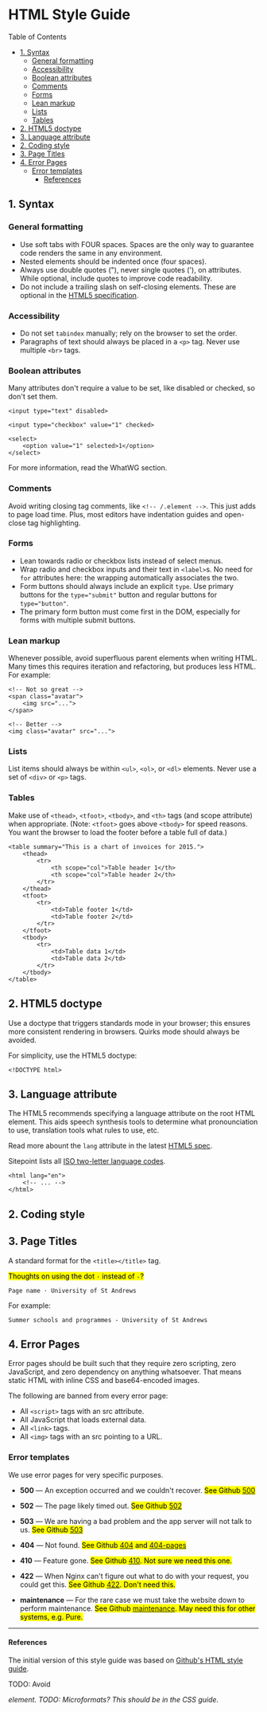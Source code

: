 # HTML Style Guide

Table of Contents

<!-- MarkdownTOC -->

- [1. Syntax](#1-syntax)
    - [General formatting](#general-formatting)
    - [Accessibility](#accessibility)
    - [Boolean attributes](#boolean-attributes)
    - [Comments](#comments)
    - [Forms](#forms)
    - [Lean markup](#lean-markup)
    - [Lists](#lists)
    - [Tables](#tables)
- [2. HTML5 doctype](#2-html5-doctype)
- [3. Language attribute](#3-language-attribute)
- [2. Coding style](#2-coding-style)
- [3. Page Titles](#3-page-titles)
- [4. Error Pages](#4-error-pages)
    - [Error templates](#error-templates)
        - [References](#references)

<!-- /MarkdownTOC -->




## 1. Syntax 

### General formatting

* Use soft tabs with FOUR spaces. Spaces are the only way to guarantee code renders the same in any environment.
* Nested elements should be indented once (four spaces).
* Always use double quotes ("), never single quotes ('), on attributes. While optional, include quotes to improve code readability.
* Do not include a trailing slash on self-closing elements. These are optional in the [HTML5 specification](http://dev.w3.org/html5/spec-author-view/syntax.html#syntax-start-tag).


### Accessibility
* Do not set `tabindex` manually; rely on the browser to set the order.
* Paragraphs of text should always be placed in a `<p>` tag. Never use multiple `<br>` tags.


### Boolean attributes

Many attributes don't require a value to be set, like disabled or checked, so don't set them.

```
<input type="text" disabled>

<input type="checkbox" value="1" checked>

<select>
    <option value="1" selected>1</option>
</select>
```

For more information, read the WhatWG section.


### Comments

Avoid writing closing tag comments, like `<!-- /.element -->`. This just adds to page load time. Plus, most editors have indentation guides and open-close tag highlighting.


### Forms

* Lean towards radio or checkbox lists instead of select menus.
* Wrap radio and checkbox inputs and their text in `<label>`s. No need for `for` attributes here: the wrapping automatically associates the two.
* Form buttons should always include an explicit `type`. Use primary buttons for the `type="submit"` button and regular buttons for `type="button"`.
* The primary form button must come first in the DOM, especially for forms with multiple submit buttons.


### Lean markup

Whenever possible, avoid superfluous parent elements when writing HTML. Many times this requires iteration and refactoring, but produces less HTML. For example:

```
<!-- Not so great -->
<span class="avatar">
    <img src="...">
</span>

<!-- Better -->
<img class="avatar" src="...">
```


### Lists

List items should always be within `<ul>`, `<ol>`, or `<dl>` elements. Never use a set of `<div>` or `<p>` tags.


### Tables

Make use of `<thead>`, `<tfoot>`, `<tbody>`, and `<th>` tags (and scope attribute) when appropriate. (Note: `<tfoot>` goes above `<tbody>` for speed reasons. You want the browser to load the footer before a table full of data.)

```
<table summary="This is a chart of invoices for 2015.">
    <thead>
        <tr>
            <th scope="col">Table header 1</th>
            <th scope="col">Table header 2</th>
        </tr>
    </thead>
    <tfoot>
        <tr>
            <td>Table footer 1</td>
            <td>Table footer 2</td>
        </tr>
    </tfoot>
    <tbody>
        <tr>
            <td>Table data 1</td>
            <td>Table data 2</td>
        </tr>
    </tbody>
</table>
```




## 2. HTML5 doctype 

Use a doctype that triggers standards mode in your browser; this ensures more consistent rendering in browsers. Quirks mode should always be avoided.

For simplicity, use the HTML5 doctype:

```
<!DOCTYPE html>
```




## 3. Language attribute

The HTML5 recommends specifying a language attribute on the root HTML element. This aids speech synthesis tools to determine what pronounciation to use, translation tools what rules to use, etc.

Read more abount the `lang` attribute in the latest [HTML5 spec](http://www.w3.org/html/wg/drafts/html/master/semantics.html#the-html-element).

Sitepoint lists all [ISO two-letter language codes](http://www.sitepoint.com/web-foundations/iso-2-letter-language-codes/).


```
<html lang="en">
    <!-- ... -->
</html>
```


## 2. Coding style



## 3. Page Titles <a name="pagetitles"></a>

A standard format for the `<title></title>` tag.

<mark>Thoughts on using the dot `·` instead of `-`?</mark>

```
Page name · University of St Andrews
```

For example:

```
Summer schools and programmes - University of St Andrews
```

## 4. Error Pages

Error pages should be built such that they require zero scripting, zero JavaScript, and zero dependency on anything whatsoever. That means static HTML with inline CSS and base64-encoded images.

The following are banned from every error page:

* All `<script>` tags with an src attribute.
* All JavaScript that loads external data.
* All `<link>` tags.
* All `<img>` tags with an src pointing to a URL.

### Error templates

We use error pages for very specific purposes.


* **500** — An exception occurred and we couldn't recover.
<mark>See Github [500](https://github.com/500.html)</mark>

* **502** — The page likely timed out.
<mark>See Github [502](https://github.com/502.html)</mark>

* **503** — We are having a bad problem and the app server will not talk to us.
<mark>See Github [503](https://github.com/503.html)</mark>

* **404** — Not found.
<mark>See Github [404](https://github.com/404.html) and [404-pages](https://github.com/404-pages.html)</mark>

* **410** — Feature gone.
<mark>See Github [410](https://github.com/410.html). Not sure we need this one.</mark>

* **422** — When Nginx can't figure out what to do with your request, you could get this.
<mark>See Github [422](https://github.com/422.html). Don't need this.</mark>

* **maintenance** — For the rare case we must take the website down to perform maintenance. <mark>See Github [maintenance](https://github.com/maintenance.html). May need this for other systems, e.g. Pure.</mark>




---

#### References

The initial version of this style guide was based on [Github's HTML style guide](https://github.com/styleguide/templates).


TODO: Avoid <address> element.
TODO: Microformats? This should be in the CSS guide.
